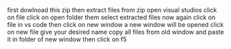 first dowlnoad this zip
then extract files from zip
open visual studios
click on file
click on open folder them select extracted files 
now again click on file in vs code then click on new window
a new window will be opened 
click on new file 
give your desired name 
copy all files from old window and paste it in folder of new window
then click on f5
